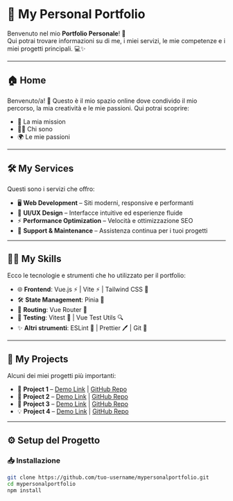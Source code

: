 # 🌟 My Personal Portfolio

Benvenuto nel mio **Portfolio Personale**! 🚀  
Qui potrai trovare informazioni su di me, i miei servizi, le mie competenze e i miei progetti principali. 💻✨

---

## 🏠 Home
Benvenuto/a! 👋 Questo è il mio spazio online dove condivido il mio percorso, la mia creatività e le mie passioni. Qui potrai scoprire:
- 🎯 La mia mission
- 🧑‍💻 Chi sono
- 🌍 Le mie passioni

---

## 🛠️ My Services
Questi sono i servizi che offro:
- 🖥️ **Web Development** – Siti moderni, responsive e performanti
- 🎨 **UI/UX Design** – Interfacce intuitive ed esperienze fluide
- ⚡ **Performance Optimization** – Velocità e ottimizzazione SEO
- 🔧 **Support & Maintenance** – Assistenza continua per i tuoi progetti

---

## 🧑‍🎓 My Skills
Ecco le tecnologie e strumenti che ho utilizzato per il portfolio:
- 🌐 **Frontend**: Vue.js ⚡ | Vite ⚡ | Tailwind CSS 🎨
- 🛠️ **State Management**: Pinia 🍍
- 📡 **Routing**: Vue Router 🧭
- 🧪 **Testing**: Vitest 🧪 | Vue Test Utils 🔍
- ✨ **Altri strumenti**: ESLint 🧹 | Prettier 🖊️ | Git 🌳

---

## 📂 My Projects
Alcuni dei miei progetti più importanti:
- 🚀 **Project 1** – [Demo Link](#) | [GitHub Repo](#)
- 🎨 **Project 2** – [Demo Link](#) | [GitHub Repo](#)
- 📱 **Project 3** – [Demo Link](#) | [GitHub Repo](#)
- 💡 **Project 4** – [Demo Link](#) | [GitHub Repo](#)

---

## ⚙️ Setup del Progetto

### 📥 Installazione
```bash
git clone https://github.com/tuo-username/mypersonalportfolio.git
cd mypersonalportfolio
npm install
